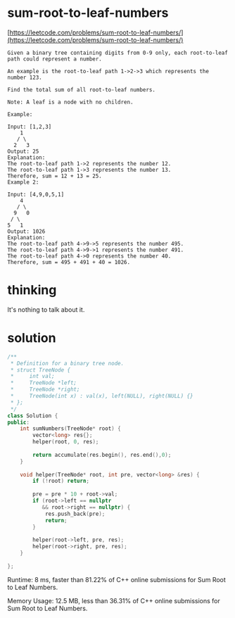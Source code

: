 # sum-root-to-leaf-numbers

[https://leetcode.com/problems/sum-root-to-leaf-numbers/](https://leetcode.com/problems/sum-root-to-leaf-numbers/)

```
Given a binary tree containing digits from 0-9 only, each root-to-leaf path could represent a number.

An example is the root-to-leaf path 1->2->3 which represents the number 123.

Find the total sum of all root-to-leaf numbers.

Note: A leaf is a node with no children.

Example:

Input: [1,2,3]
    1
   / \
  2   3
Output: 25
Explanation:
The root-to-leaf path 1->2 represents the number 12.
The root-to-leaf path 1->3 represents the number 13.
Therefore, sum = 12 + 13 = 25.
Example 2:

Input: [4,9,0,5,1]
    4
   / \
  9   0
 / \
5   1
Output: 1026
Explanation:
The root-to-leaf path 4->9->5 represents the number 495.
The root-to-leaf path 4->9->1 represents the number 491.
The root-to-leaf path 4->0 represents the number 40.
Therefore, sum = 495 + 491 + 40 = 1026.
```

# thinking

It's nothing to talk about it.

# solution

```c++
/**
 * Definition for a binary tree node.
 * struct TreeNode {
 *     int val;
 *     TreeNode *left;
 *     TreeNode *right;
 *     TreeNode(int x) : val(x), left(NULL), right(NULL) {}
 * };
 */
class Solution {
public:
    int sumNumbers(TreeNode* root) {
        vector<long> res{};
        helper(root, 0, res);
        
        return accumulate(res.begin(), res.end(),0);
    }
    
    void helper(TreeNode* root, int pre, vector<long> &res) {
        if (!root) return;
        
        pre = pre * 10 + root->val;
        if (root->left == nullptr 
           && root->right == nullptr) {
            res.push_back(pre);
            return;
        }
        
        helper(root->left, pre, res);
        helper(root->right, pre, res);
    }
    
};
```

Runtime: 8 ms, faster than 81.22% of C++ online submissions for Sum Root to Leaf Numbers.

Memory Usage: 12.5 MB, less than 36.31% of C++ online submissions for Sum Root to Leaf Numbers.

